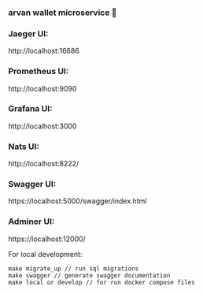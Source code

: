### arvan wallet microservice  👋

### Jaeger UI:

http://localhost:16686

### Prometheus UI:

http://localhost:9090

### Grafana UI:

http://localhost:3000

### Nats UI:

http://localhost:8222/

### Swagger UI:

https://localhost:5000/swagger/index.html

### Adminer UI:

https://localhost:12000/

For local development:
```
make migrate_up // run sql migrations
make swagger // generate swagger documentation
make local or develop // for run docker compose files
```